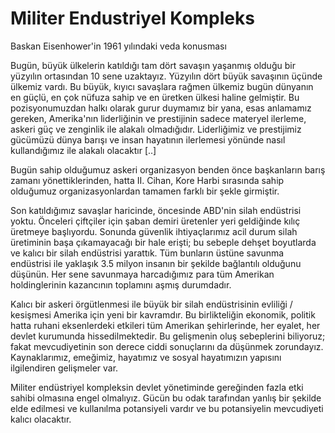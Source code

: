 # Militer Endustriyel Kompleks

Baskan Eisenhower'in 1961 yılındaki veda konusması

Bugün, büyük ülkelerin katıldığı tam dört savaşın yaşanmış olduğu bir yüzyılın ortasından 10 sene uzaktayız. Yüzyılın dört büyük savaşının üçünde ülkemiz vardı. Bu büyük, kıyıcı savaşlara rağmen ülkemiz bugün dünyanın en güçlü, en çok nüfuza sahip ve en üretken ülkesi haline gelmiştir. Bu pozisyonumuzdan halkı olarak gurur duymamız bir yana, esas anlamamız gereken, Amerika'nın liderliğinin ve prestijinin sadece materyel ilerleme, askeri güç ve zenginlik ile alakalı olmadığıdır. Liderliğimiz ve prestijimiz gücümüzü dünya barışı ve insan hayatının ilerlemesi yönünde nasıl kullandığımız ile alakalı olacaktır [..]

Bugün sahip olduğumuz askeri organizasyon benden önce başkanların barış zamanı yönettiklerinden, hatta II. Cihan, Kore Harbi sırasında sahip olduğumuz organizasyonlardan tamamen farklı bir şekle girmiştir.

Son katıldığımız savaşlar haricinde, öncesinde ABD'nin silah endüstrisi yoktu. Önceleri çiftçiler için şaban demiri üretenler yeri geldiğinde kılıç üretmeye başlıyordu. Sonunda güvenlik ihtiyaçlarımız acil durum silah üretiminin başa çıkamayacağı bir hale erişti; bu sebeple dehşet boyutlarda ve kalıcı bir silah endüstrisi yarattık. Tüm bunların üstüne savunma endüstrisi ile yaklaşık 3.5 milyon insanın bir şekilde bağlantılı olduğunu düşünün. Her sene savunmaya harcadığımız para tüm Amerikan holdinglerinin kazancının toplamını aşmış durumdadır.

Kalıcı bir askeri örgütlenmesi ile büyük bir silah endüstrisinin evliliği / kesişmesi Amerika için yeni bir kavramdır. Bu birlikteliğin ekonomik, politik hatta ruhani eksenlerdeki etkileri tüm Amerikan şehirlerinde, her eyalet, her devlet kurumunda hissedilmektedir. Bu gelişmenin oluş sebeplerini biliyoruz; fakat mevcudiyetinin son derece ciddi sonuçlarını da düşünmek zorundayız. Kaynaklarımız, emeğimiz, hayatımız ve sosyal hayatımızın yapısını ilgilendiren gelişmeler var.

Militer endüstriyel kompleksin devlet yönetiminde gereğinden fazla etki sahibi olmasına engel olmalıyız. Gücün bu odak tarafından yanlış bir şekilde elde edilmesi ve kullanılma potansiyeli vardır ve bu potansiyelin mevcudiyeti kalıcı olacaktır.


